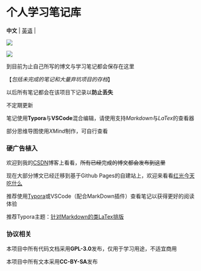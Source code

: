# 个人学习笔记库

**中文** | [英语](README_en.md) |

[![](https://img.shields.io/badge/license-GPL--3.0-blue)](https://github.com/redlightASl/Notes/blob/master/LICENSE)

[![](https://img.shields.io/badge/license-CC--BY--SA-red)]()

到目前为止自己所写的博文与学习笔记都会保存在这里

【*包括未完成的笔记和大量弃坑项目的存档*】

以后所有笔记都会在该项目下记录以**防止丢失**

不定期更新

笔记使用**Typora**与**VSCode**混合编辑，请使用支持*Markdown*与*LaTex*的查看器

部分思维导图使用*XMind*制作，可自行查看

### 硬广告植入

欢迎到我的[CSDN](https://blog.csdn.net/qq_40500005?spm=1011.2124.3001.5343)博客上看看，~~所有已经完成的博文都会发布到这里~~

现在大部分博文已经迁移到基于Github Pages的自建站上，欢迎来看看[红光今天吃什么](https://redlightasl.github.io/)

推荐使用[Typora](https://www.typora.io/)或VSCode（配合MarkDown插件）查看笔记以获得更好的阅读体验

推荐Typora主题：[针对Markdown的类LaTex排版](https://github.com/yfzhao20/Typora-markdown)

### 协议相关

本项目中所有代码文档采用**GPL-3.0**发布，仅用于学习用途，不适宜商用

本项目中所有文本采用**CC-BY-SA**发布

